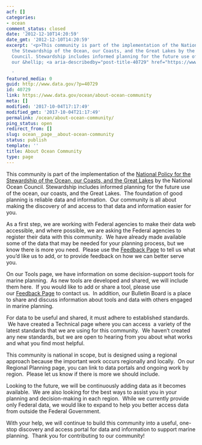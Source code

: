 ```yaml
---
acf: []
categories:
- ocean
comment_status: closed
date: '2012-12-10T14:20:59'
date_gmt: '2012-12-10T14:20:59'
excerpt: '<p>This community is part of the implementation of the National Policy for
  the Stewardship of the Ocean, our Coasts, and the Great Lakes by the National Ocean
  Council. Stewardship includes informed planning for the future use of the ocean,
  our &hellip; <a aria-describedby="post-title-40729" href="https://www.data.gov/ocean/about-ocean-community">Continued</a></p>

  '
featured_media: 0
guid: http://www.data.gov/?p=40729
id: 40729
link: https://www.data.gov/ocean/about-ocean-community
meta: []
modified: '2017-10-04T17:17:49'
modified_gmt: '2017-10-04T21:17:49'
permalink: /ocean/about-ocean-community/
ping_status: open
redirect_from: []
slug: ocean__page__about-ocean-community
status: publish
template: ''
title: About Ocean Community
type: page
---
```

This community is part of the implementation of the [National Policy for the Stewardship of the Ocean, our Coasts, and the Great Lakes](http://www.whitehouse.gov/administration/eop/oceans) by the National Ocean Council. Stewardship includes informed planning for the future use of the ocean, our coasts, and the Great Lakes.  The foundation of good planning is reliable data and information.  Our community is all about making the discovery of and access to that data and information easier for you.


As a first step, we are working with Federal agencies to make their data web accessible, and where possible, we are asking the Federal agencies to register their data with this community.  We have already made available some of the data that may be needed for your planning process, but we know there is more you need.  Please use the [Feedback Page](https://www.data.gov/contact) to tell us what you’d like us to add, or to provide feedback on how we can better serve you.



On our Tools page, we have information on some decision-support tools for marine planning.  As new tools are developed and shared, we will include them here.  If you would like to add or share a tool, please use our [Feedback Page](https://www.data.gov/contact) to contact us.  In addition, our Bulletin Board is a place to share and discuss information about tools and data with others engaged in marine planning.




For data to be useful and shared, it must adhere to established standards.  We have created a Technical page where you can access  a variety of the latest standards that we are using for this community.  We haven’t created any new standards, but we are open to hearing from you about what works and what you find most helpful.


This community is national in scope, but is designed using a regional approach because the important work occurs regionally and locally.  On our Regional Planning page, you can link to data portals and ongoing work by region.  Please let us know if there is more we should include.  





Looking to the future, we will be continuously adding data as it becomes available.  We are also looking for the best ways to assist you in your planning and decision-making in each region.  While we currently provide only Federal data, we would like to expand to help you better access data from outside the Federal Government.


With your help, we will continue to build this community into a useful, one-stop discovery and access portal for data and information to support marine planning.  Thank you for contributing to our community! 


 
 
